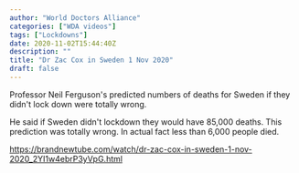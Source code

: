 ```yaml
---
author: "World Doctors Alliance"
categories: ["WDA videos"]
tags: ["Lockdowns"]
date: 2020-11-02T15:44:40Z
description: ""
title: "Dr Zac Cox in Sweden 1 Nov 2020"
draft: false
---
```


Professor Neil Ferguson's predicted numbers of deaths for Sweden if they didn't lock down were ⁣totally wrong.  

He said if Sweden didn't lockdown they would have 85,000 deaths. This prediction was totally wrong. In actual fact less than 6,000 people died.   

https://brandnewtube.com/watch/dr-zac-cox-in-sweden-1-nov-2020_2YI1w4ebrP3yVpG.html  